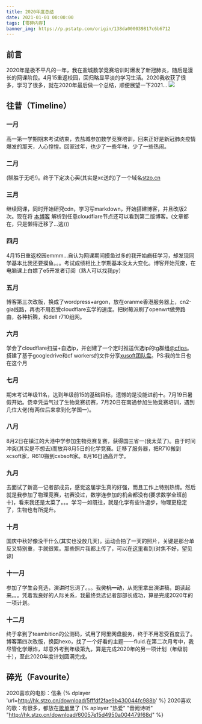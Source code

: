 ```yaml
---
title: 2020年度总结
date: 2021-01-01 00:00:00
tags: [零碎内容]
banner_img: https://p.pstatp.com/origin/138da000039817c6b6712
---
```


## 前言
2020年是极不平凡的一年，我在盐城数学竞赛培训时爆发了新冠肺炎，随后是漫长的网课阶段。4月15重返校园，回归略显平淡的学习生活。2020我收获了很多，学习了很多，就在2020年最后做一个总结，顺便展望一下2021...
![](https://p.pstatp.com/origin/137d10002fdd231399529)

## 往昔（Timeline）
### 一月
高一第一学期期末考试结束，去盐城参加数学竞赛培训，回来正好是新冠肺炎疫情爆发的那天，人心惶惶。回家过年，也少了一些年味，少了一些热闹。
### 二月

(聊胜于无吧!)。终于下定决心~~买~~(其实是xc送的)了一个域名[stzo.cn](https://stzo.cn)
### 三月
继续网课，同时开始研究cdn，学习写markdown，开始搭建博客，并且改版2次。现在将 [本博客](https://blog.stzo.cn) 解析到任意cloudflare节点还可以看到第二版博客。(文章都在，只是懒得迁移了...逃)))
### 四月
4月15日重返校园emmm...自认为网课期间摸鱼过多的我开始~~疯狂~~学习，却发现同学基本比我还要摸鱼。。。考试成绩相比上学期基本没太大变化。博客开始荒废，在电脑课上白嫖了e5开发者订阅（熟人可以找我py）
### 五月
博客第三次改版，换成了wordpress+argon，放在oranme香港服务器上，cn2-gia线路，再也不用忍受cloudflare玄学的速度。把树莓派刷了openwrt做旁路由，各种折腾，和dell r710组网。
### 六月
学会了cloudflare扫描+自选ip，并创建了一个定时推送优选ip的tg群组[@cfips](https://t.me/cfips)。搭建了基于googledrive和cf workers的文件分享[xusoft团队盘](https://gd.stzo.cn/)。PS:我的生日也在这个月
### 七月
期末考试年级11名，达到年级前15的基础目标，遗憾的是没能进前十。7月19日暑假开始。侥幸凭运气过了生物竞赛初赛，7月20日在南通参加生物竞赛培训，遇到几位大佬(有两位后来拿到化学国一)。
### 八月
8月2日在镇江的大港中学参加生物竞赛复赛，获得国三省一(我太菜了)。由于时间冲突(其实是不想去)而放弃8月5日的化学竞赛。迁移了服务器，把R710搬到xcsoft家，R610搬到cxbsoft家。8月16日通高开学。
### 九月
去面试了新高一记者部成员，感觉这届学生真的好强，而且工作上特别热情。然后就是我参加了物理竞赛，初赛没过，数学连参加的机会都没有(要求数学全班前十)，看来我还是太菜了。。。学习一如既往，就是化学有些许退步，物理更稳定了，生物也有所提升。
### 十月
国庆中秋好像没干什么(其实也没放几天)。运动会拍了一天的照片，关键是那台单反又特别重，手就很累。那些照片我都上传了，可以在[这里](http://gd.stzo.cn/0:/%E9%AB%98%E4%BA%8C%E8%BF%90%E5%8A%A8%E4%BC%9A20201009/)看到(对焦不好，望见谅)
### 十一月
参加了学生会竞选，演讲时忘词了。。。我~~灵机一动~~，从兜里拿出演讲稿，朗读起来。。。凭着我良好的人际关系，我最终竞选记者部部长成功，算是完成2020年的一项计划。
### 十二月
终于拿到了teambition的公测码，试用了阿里网盘服务，终于不用忍受百度云了。博客第四次改版，换回hexo，找了一个好看的主题——fluid.在第二次月考中，我尽管化学爆炸，却意外考到年级第九，算是完成2020年的另一项计划（年级前十），至此2020年度计划圆满完成。

## 碎光（Favourite）
2020喜欢的电影：信条
{% dplayer 'url=http://hk.stzo.cn/download/5fffdf2fae9b430044fc988b' %}
2020喜欢的歌：有很多，都放在[歌单](https://gd.stzo.cn/0:/music/)里了
{% aplayer "热爱" "音阙诗听" "http://hk.stzo.cn/download/60057e15d4950a004479f68d" %}
